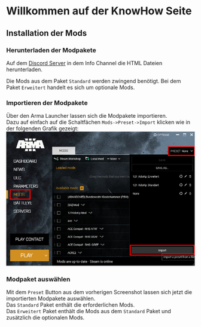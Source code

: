 # Willkommen auf der KnowHow Seite

## Installation der Mods

### Herunterladen der Modpakete

Auf dem [Discord Server](https://discord.gg/GZftD2z3X2) in dem Info Channel die HTML Dateien herunterladen.  
  
Die Mods aus dem Paket `Standard` werden zwingend benötigt. Bei dem Paket `Erweitert` handelt es sich um optionale Mods.  

### Importieren der Modpakete

Über den Arma Launcher lassen sich die Modpakete importieren.  
Dazu auf einfach auf die Schaltfächen ```Mods->Preset->Import``` klicken wie in der folgenden Grafik gezeigt:  
![Modpack importieren](img/import_modpack@1x.png)  

### Modpaket auswählen

Mit dem `Preset` Button aus dem vorherigen Screenshot lassen sich jetzt die importierten Modpakete auswählen.  
Das `Standard` Paket enthält die erforderlichen Mods.  
Das `Erweitert` Paket enthält die Mods aus dem `Standard` Paket und zusätzlich die optionalen Mods.  

